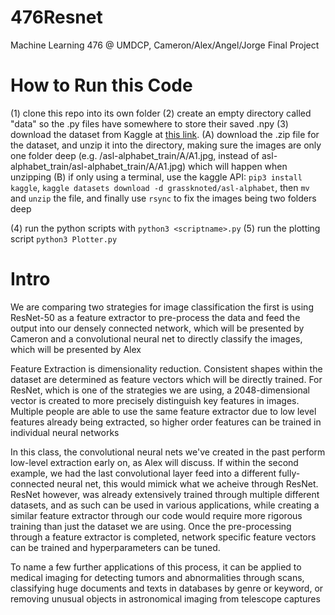 # 476Resnet
Machine Learning 476 @ UMDCP, Cameron/Alex/Angel/Jorge Final Project


# How to Run this Code

(1) clone this repo into its own folder
(2) create an empty directory called "data" so the .py files have somewhere to store their saved .npy
(3) download the dataset from Kaggle at [this link](https://www.kaggle.com/grassknoted/asl-alphabet).
   (A) download the .zip file for the dataset, and unzip it into the directory, making sure the images are only one folder deep (e.g. /asl-alphabet_train/A/A1.jpg, instead of asl-alphabet_train/asl-alphabet_train/A/A1.jpg) which will happen when unzipping
   (B) if only using a terminal, use the kaggle API: `pip3 install kaggle`, `kaggle datasets download -d grassknoted/asl-alphabet`, then `mv` and `unzip` the file, and finally use `rsync` to fix the images being two folders deep
   
(4) run the python scripts with `python3 <scriptname>.py`
(5) run the plotting script `python3 Plotter.py`


# Intro
We are comparing two strategies for image classification
the first is using ResNet-50 as a feature extractor to pre-process the data and feed the output into our densely connected network, which will be presented by Cameron
and a convolutional neural net to directly classify the images, which will be presented by Alex

Feature Extraction is dimensionality reduction.
Consistent shapes within the dataset are determined as feature vectors which will be directly trained. For ResNet, which is one of the strategies we are using, a 2048-dimensional vector is created to more precisely distinguish key features in images.
Multiple people are able to use the same feature extractor due to low level features already being extracted, so higher order features can be trained in individual neural networks

In this class, the convolutional neural nets we've created in the past perform low-level extraction early on, as Alex will discuss. If within the second example, we had the last convolutional layer feed into a different fully-connected neural net, this would mimick what we acheive through ResNet.
ResNet however, was already extensively trained through multiple different datasets, and as such can be used in various applications, while creating a similar feature extractor through our code would require more rigorous training than just the dataset we are using.
Once the pre-processing through a feature extractor is completed, network specific feature vectors can be trained and hyperparameters can be tuned.


To name a few further applications of this process, it can be applied to medical imaging for detecting tumors and abnormalities through scans, classifying huge documents and texts in databases by genre or keyword, or removing unusual objects in astronomical imaging from telescope captures
